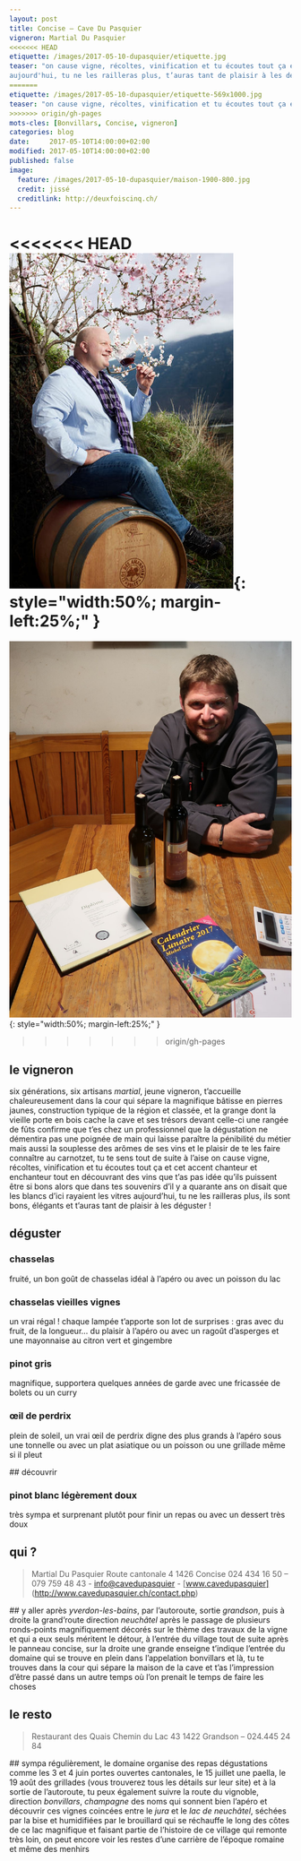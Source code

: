 ```yaml
---
layout: post
title: Concise — Cave Du Pasquier
vigneron: Martial Du Pasquier
<<<<<<< HEAD
etiquette: /images/2017-05-10-dupasquier/etiquette.jpg
teaser: "on cause vigne, récoltes, vinification et tu écoutes tout ça et cet accent chanteur et enchanteur tout en découvrant des vins que t’as pas idée qu’ils puissent être si bons alors que dans tes souvenirs d’il y a quarante ans on disait que les blancs d’ici rayaient les vitres 
aujourd'hui, tu ne les railleras plus, t’auras tant de plaisir à les déguster et les savourer !"
=======
etiquette: /images/2017-05-10-dupasquier/etiquette-569x1000.jpg
teaser: "on cause vigne, récoltes, vinification et tu écoutes tout ça et cet accent chanteur et enchanteur tout en découvrant des vins que t’as pas idée qu’ils puissent être si bons alors que dans tes souvenirs d’il y a quarante ans on disait que les blancs d’ici rayaient les vitres mais aujourd’hui, tu ne les railleras plus, ils sont bons, élégants et t’auras tant de plaisir à les déguster !"
>>>>>>> origin/gh-pages
mots-cles: [Bonvillars, Concise, vigneron]
categories: blog
date:     2017-05-10T14:00:00+02:00
modified: 2017-05-10T14:00:00+02:00
published: false
image:
  feature: /images/2017-05-10-dupasquier/maison-1900-800.jpg
  credit: jissé
  creditlink: http://deuxfoiscinq.ch/
---
```


<<<<<<< HEAD
![Martial Du Pasquier – Concise – cave Du Pasquier](/images/2017-04-10-saillon-cavedesamandiers/alexandredeletraz-2-400x599.jpg){: style="width:50%; margin-left:25%;" }
=======
![Martial Dupasquier – Concise – cave Dupasquier](/images/2017-05-10-dupasquier/martial-du-pasquier-001.jpg){: style="width:50%; margin-left:25%;" }
>>>>>>> origin/gh-pages



## le vigneron
six générations, six artisans
*martial*, jeune vigneron, t’accueille chaleureusement dans la cour qui sépare la magnifique bâtisse en pierres jaunes, construction typique de la région et classée, et la grange dont la vieille porte en bois cache la cave et ses trésors
devant celle-ci une rangée de fûts confirme que t’es chez un professionnel que la dégustation ne démentira pas
une poignée de main qui laisse paraître la pénibilité du métier mais aussi la souplesse des arômes de ses vins et le plaisir de te les faire connaître
au carnotzet, tu te sens tout de suite à l’aise
on cause vigne, récoltes, vinification et tu écoutes tout ça et cet accent chanteur et enchanteur tout en découvrant des vins que t’as pas idée qu’ils puissent être si bons alors que dans tes souvenirs d’il y a quarante ans on disait que les blancs d’ici rayaient les vitres
aujourd’hui, tu ne les railleras plus, ils sont bons, élégants et t’auras tant de plaisir à les déguster !

## déguster

### chasselas
fruité, un bon goût de chasselas
idéal à l’apéro ou avec un poisson du lac

### chasselas vieilles vignes
un vrai régal ! chaque lampée t’apporte son lot de surprises : gras avec du fruit, de la longueur… du plaisir
à l’apéro ou avec un ragoût d’asperges et une mayonnaise au citron vert et gingembre

### pinot gris
magnifique, supportera quelques années de garde
avec une fricassée de bolets ou un curry

### œil de perdrix
plein de soleil, un vrai œil de perdrix digne des plus grands
à l’apéro sous une tonnelle ou avec un plat asiatique ou un poisson ou une grillade même si il pleut


## découvrir

### pinot blanc légèrement doux
très sympa et surprenant
plutôt pour finir un repas ou avec un dessert très doux

## qui ?
> Martial Du Pasquier
> Route cantonale 4
> 1426  Concise
> 024 434 16 50 – 079 759 48 43 - [info@cavedupasquier](mailto:info@cavedupasquier.ch) - [www.cavedupasquier] (http://www.cavedupasquier.ch/contact.php)

## y aller
après *yverdon-les-bains*, par l’autoroute, sortie *grandson*, puis à droite la
grand’route direction *neuchâtel*
après le passage de plusieurs ronds-points magnifiquement décorés sur le thème des travaux de la vigne et qui a eux seuls méritent le détour, à l’entrée du village tout de suite après le panneau concise, sur la droite une grande enseigne t’indique l’entrée du domaine qui se trouve en plein dans l’appelation bonvillars
et là, tu te trouves dans la cour qui sépare la maison de la cave et t’as l’impression d’être passé dans un autre temps où l’on prenait le temps de faire les choses

## le resto
> Restaurant des Quais
> Chemin du Lac 43
> 1422 Grandson – 024.445 24 84

## sympa
régulièrement, le domaine organise des repas dégustations comme les 3 et 4 juin portes ouvertes cantonales, le 15 juillet une paella, le 19 août des grillades (vous trouverez tous les détails sur leur site)
et
à la sortie de l’autoroute, tu peux également suivre la route du vignoble, direction *bonvillars*, *champagne* des noms qui sonnent bien l’apéro
et découvrir ces vignes coincées entre le *jura* et le *lac de neuchâtel*, séchées par la bise et humidifiées par le brouillard qui se réchauffe le long des côtes de ce lac magnifique
et
faisant partie de l’histoire de ce village qui remonte très loin, on peut encore voir les restes d’une carrière de l’époque romaine et même des menhirs

